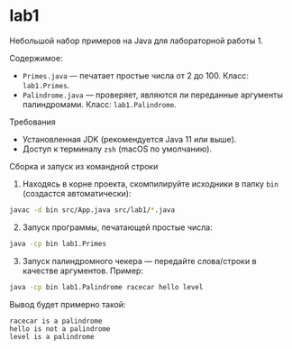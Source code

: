 # lab1

Небольшой набор примеров на Java для лабораторной работы 1.

Содержимое:

- `Primes.java` — печатает простые числа от 2 до 100. Класс: `lab1.Primes`.
- `Palindrome.java` — проверяет, являются ли переданные аргументы палиндромами. Класс: `lab1.Palindrome`.

Требования

- Установленная JDK (рекомендуется Java 11 или выше).
- Доступ к терминалу `zsh` (macOS по умолчанию).

Сборка и запуск из командной строки

1. Находясь в корне проекта, скомпилируйте исходники в папку `bin` (создастся автоматически):

```zsh
javac -d bin src/App.java src/lab1/*.java
```


2. Запуск программы, печатающей простые числа:

```zsh
java -cp bin lab1.Primes
```

3. Запуск палиндромного чекера — передайте слова/строки в качестве аргументов. Пример:

```zsh
java -cp bin lab1.Palindrome racecar hello level
```

Вывод будет примерно такой:

```
racecar is a palindrome
hello is not a palindrome
level is a palindrome
```
